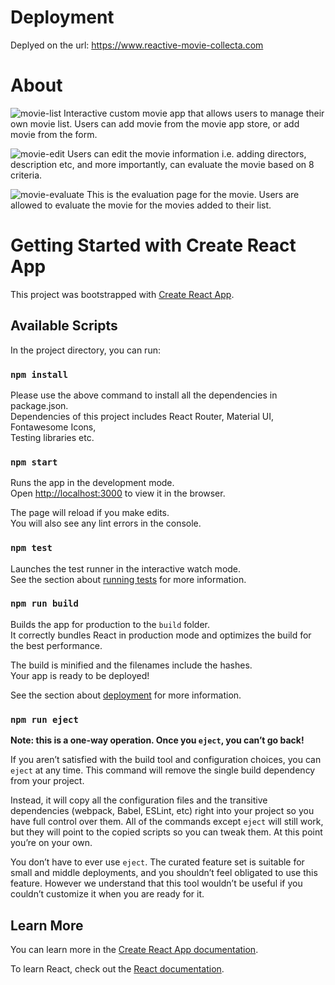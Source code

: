 # Deployment
Deplyed on the url: https://www.reactive-movie-collecta.com

# About
![movie-list](https://user-images.githubusercontent.com/86972879/169664665-a145439b-fe05-44d6-ac7d-0a6b23e83896.jpg)
Interactive custom movie app that allows users to manage their own movie list.
Users can add movie from the movie app store, or add movie from the form. 

![movie-edit](https://user-images.githubusercontent.com/86972879/169664765-10a85b76-f29d-4f3e-8fc9-348b67da1111.jpg)
Users can edit the movie information i.e. adding directors, description etc, and more importantly, can evaluate the movie based on 8 criteria.

![movie-evaluate](https://user-images.githubusercontent.com/86972879/169664754-fda54857-34a6-45c4-9c5e-bfb28761bb08.jpg)
This is the evaluation page for the movie. Users are allowed to evaluate the movie for the movies added to their list.

# Getting Started with Create React App

This project was bootstrapped with [Create React App](https://github.com/facebook/create-react-app).

## Available Scripts

In the project directory, you can run:

### `npm install`
 
 Please use the above command to install all the dependencies in package.json.  \
 Dependencies of this project includes React Router, Material UI, Fontawesome Icons, \
 Testing libraries etc.

### `npm start`

Runs the app in the development mode.\
Open [http://localhost:3000](http://localhost:3000) to view it in the browser.

The page will reload if you make edits.\
You will also see any lint errors in the console.

### `npm test`

Launches the test runner in the interactive watch mode.\
See the section about [running tests](https://facebook.github.io/create-react-app/docs/running-tests) for more information.

### `npm run build`

Builds the app for production to the `build` folder.\
It correctly bundles React in production mode and optimizes the build for the best performance.

The build is minified and the filenames include the hashes.\
Your app is ready to be deployed!

See the section about [deployment](https://facebook.github.io/create-react-app/docs/deployment) for more information.

### `npm run eject`

**Note: this is a one-way operation. Once you `eject`, you can’t go back!**

If you aren’t satisfied with the build tool and configuration choices, you can `eject` at any time. This command will remove the single build dependency from your project.

Instead, it will copy all the configuration files and the transitive dependencies (webpack, Babel, ESLint, etc) right into your project so you have full control over them. All of the commands except `eject` will still work, but they will point to the copied scripts so you can tweak them. At this point you’re on your own.

You don’t have to ever use `eject`. The curated feature set is suitable for small and middle deployments, and you shouldn’t feel obligated to use this feature. However we understand that this tool wouldn’t be useful if you couldn’t customize it when you are ready for it.

## Learn More

You can learn more in the [Create React App documentation](https://facebook.github.io/create-react-app/docs/getting-started).

To learn React, check out the [React documentation](https://reactjs.org/).
